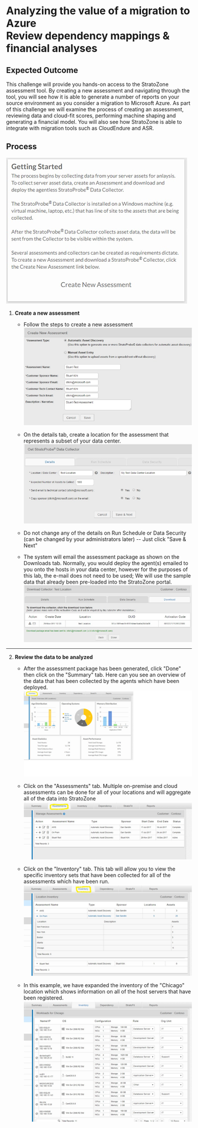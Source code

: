 # Analyzing the value of a migration to Azure<br>Review dependency mappings & financial analyses

## Expected Outcome

This challenge will provide you hands-on access to the StratoZone assessment tool.  By creating a new assessment and navigating through the tool, you will see how it is able to generate a number of reports on your source environment as you consider a migration to Microsoft Azure.  As part of this challenge we will examine the process of creating an assessment, reviewing data and cloud-fit scores, performing machine shaping and generating a financial model. You will also see how StratoZone is able to integrate with migration tools such as CloudEndure and ASR.

## Process

![Create Assessment](./images/strat-create-new-assessment-1.jpg)

1. <strong>Create a new assessment</strong>
    * Follow the steps to create a new assessment
    ![Create Assessment](./images/strat-create-new-assessment-2.jpg) 

    * On the details tab, create a location for the assessment that represents a subset of your data center.
    ![Details](./images/strat-create-new-assessment-3.jpg) 

    * Do not change any of the details on Run Schedule or Data Security (can be changed by your administrators later) -- Just click "Save & Next"
    * The system will email the assessment package as shown on the Downloads tab.  Normally, you would deploy the agent(s) emailed to you onto the hosts in your data center, however for the purposes of this lab, the e-mail does not need to be used; We will use the sample data that already been pre-loaded into the StratoZone portal.
    ![Assessment Complete](./images/strat-create-new-assessment-4.jpg)

<hr>

2. <strong>Review the data to be analyzed</strong>

    * After the assessment package has been generated, click "Done" then click on the "Summary" tab. Here can you see an overview of the data that has been collected by the agents which have been deployed.
    ![Summary Tab](./images/strat-summary-1.jpg)
    * Click on the "Assessments" tab. Multiple on-premise and cloud assessments can be done for all of your locations and will aggregate all of the data into StratoZone
    ![Assessments Tab](./images/strat-summary-2.jpg)

    * Click on the "Inventory" tab. This tab will allow you to view the specific inventory sets that have been collected for all of the assessments which have been run.
    ![Inventory Tab](./images/strat-summary-3.jpg)

    * In this example, we have expanded the inventory of the "Chicago" location which shows information on all of the host servers that have been registered.
    ![Inventory Tab-Chicago](./images/strat-summary-4.jpg)

